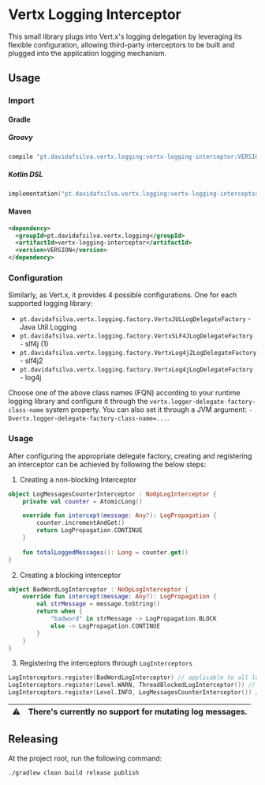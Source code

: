 # Vertx Logging Interceptor 

This small library plugs into Vert.x's logging delegation by leveraging its flexible configuration, allowing 
third-party interceptors to be built and plugged into the application logging mechanism.

## Usage

### Import
#### Gradle
##### Groovy
```groovy
compile "pt.davidafsilva.vertx.logging:vertx-logging-interceptor:VERSION"
```
##### Kotlin DSL
```kotlin
implementation("pt.davidafsilva.vertx.logging:vertx-logging-interceptor:VERSION")
```
#### Maven
```xml
<dependency>
  <groupId>pt.davidafsilva.vertx.logging</groupId>
  <artifactId>vertx-logging-interceptor</artifactId>
  <version>VERSION</version>
</dependency>
```

### Configuration
Similarly, as Vert.x, it provides 4 possible configurations. One for each supported logging library:
- `pt.davidafsilva.vertx.logging.factory.VertxJULLogDelegateFactory` - Java Util Logging 
- `pt.davidafsilva.vertx.logging.factory.VertxSLF4JLogDelegateFactory` - slf4j (1)
- `pt.davidafsilva.vertx.logging.factory.VertxLog4j2LogDelegateFactory` - slf4j2
- `pt.davidafsilva.vertx.logging.factory.VertxLog4jLogDelegateFactory` - log4j

Choose one of the above class names (FQN) according to your runtime logging library and configure it through the 
`vertx.logger-delegate-factory-class-name` system property. You can also set it through a JVM argument: 
`-Dvertx.logger-delegate-factory-class-name=...`.

### Usage
After configuring the appropriate delegate factory, creating and registering an interceptor can be achieved by following 
the below steps:
1. Creating a non-blocking Interceptor
```kotlin
object LogMessagesCounterInterceptor : NoOpLogInterceptor {
    private val counter = AtomicLong()

    override fun intercept(message: Any?): LogPropagation {
        counter.incrementAndGet()
        return LogPropagation.CONTINUE
    }
    
    fun totalLoggedMessages(): Long = counter.get()
}
```
2. Creating a blocking interceptor 
```kotlin
object BadWordLogInterceptor : NoOpLogInterceptor {
    override fun intercept(message: Any?): LogPropagation {
        val strMessage = message.toString()
        return when {
            "badword" in strMessage -> LogPropagation.BLOCK
            else -> LogPropagation.CONTINUE
        }
    }
}
```
3. Registering the interceptors through `LogInterceptors`
```kotlin
LogInterceptors.register(BadWordLogInterceptor) // applicable to all levels
LogInterceptors.register(Level.WARN, ThreadBlockedLogInterceptor()) // built-in interceptor
LogInterceptors.register(Level.INFO, LogMessagesCounterInterceptor()) // counts all info messages
```

| :warning: | There's currently no support for mutating log messages. |
| --- | ---- | 

## Releasing
At the project root, run the following command:
```shell
./gradlew clean build release publish
```
